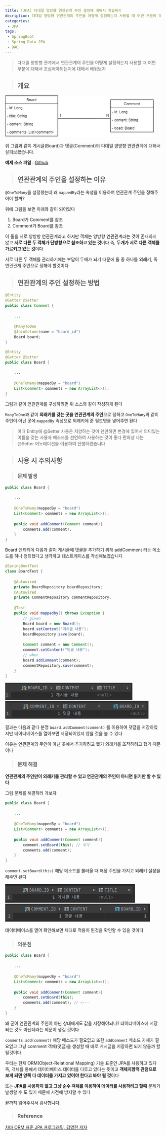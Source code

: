 ```yaml
---
title: (JPA) 다대일 양방향 연관관계 주인 설정에 대해서 학습하기
decription: 다대일 양방향 연관관계의 주인을 어떻게 설정하는지 사용할 때 어떤 부분에 대해서 조심해야되는지에 대해서 배워보자
categories:
 - JPA
tags:
 - SpringBoot
 - Spring Data JPA
 - DAO
---
```


> 다대일 양방향 관계에서 연관관계의 주인을 어떻게 설정하는지 사용할 때 어떤 부분에 대해서 조심해야되는지에 대해서 배워보자

> ## 개요

![mappedby](/assets/mappedby.png)

위 그림과 같이 게시글(Board)과 댓글(Comment)의 다대일 양방향 연관관계에 대해서 살펴보겠습니다.

**예제 소스 파일** : [Github](https://github.com/mangchhe/WEB_JPA_Tutorial)

> ## 연관관계의 주인을 설정하는 이유

`@OneToMany`을 설정했는데 왜 `mappedBy`라는 속성을 이용하여 연관관계 주인을 정해주어야 할까?

위에 그림을 보면 아래와 같이 되어있다

1. Board가 Comment를 참조
2. Comment가 Board를 참조

이 둘을 서로 양방향 연관관계라고 하지만 객체는 양방향 연관관계라는 것이 존재하지 않고 **서로 다른 두 객체가 단방향으로 참조하고 있는 것**이다 즉, **두개가 서로 다른 객체를 가르키고 있는 것**이다

서로 다른 두 객체를 관리하기에는 부담이 두배가 되기 때문에 둘 중 하나를 외래키, 즉 연관관계 주인으로 정해야 할것이다

> ## 연관관계의 주인 설정하는 방법

``` java
@Entity
@Getter @Setter
public class Comment {

    ...

    @ManyToOne
    @JoinColumn(name = "board_id")
    Board board;
}
```
``` java
@Entity
@Getter @Setter
public class Board {

    ...

    @OneToMany(mappedBy = "board")
    List<Comment> comments = new ArrayList<>();
}
```

그림과 같이 연관관계를 구성하려면 위 소스와 같이 작성하게 된다

`ManyToOne`과 같이 **외래키를 갖는 곳을 연관관계의 주인**으로 정하고 `OneToMany`와 같이 주인이 아닌 곳에 `mappedBy` 속성으로 외래키에 준 필드명을 넣어주면 된다

> 이때 Entity에 @Setter 사용은 지양하는 것이 왠만하면 변경에 있어서 의미있는 이름을 갖는 사용자 메소드를 선언하여 사용하는 것이 좋다 편의상 나는 @Setter 어노테이션을 이용하여 진행하겠습니다

> ## 사용 시 주의사항

> ### 문제 발생

``` java
public class Board {

    ...

    @OneToMany(mappedBy = "board")
    List<Comment> comments = new ArrayList<>();

    public void addComment(Comment comment){
        comments.add(comment);
    }
}
```

Board 엔티티에 다음과 같이 게시글에 댓글을 추가하기 위해 addComment 라는 메소드를 하나 정의했다고 생각하고 테스트케이스를 작성해보겠습니다

``` java
@SpringBootTest
class BoardTest {

    @Autowired
    private BoardRepository boardRepository;
    @Autowired
    private CommentRepository commentRepository;

    @Test
    public void mappedby() throws Exception {
        // given
        Board board = new Board();
        board.setContent("게시글 내용");
        boardRepository.save(board);

        Comment comment = new Comment();
        comment.setContent("덧글 내용");
        // when
        board.addComment(comment);
        commentRepository.save(comment);
    }
}
```

![mappedby_board](/assets/mappedby_board.PNG)
![mappedby_comment](/assets/mappedby_comment.PNG)

결과는 다음과 같다 분명 `board.addComment(comment)` 를 이용하여 댓글을 저장하였지만 데이터베이스를 열어보면 저장되어있지 않을 것을 볼 수 있다

이유는 연관관계의 주인이 아닌 곳에서 추가하려고 했기 외래키를 조작하려고 했기 때문이다

> ### 문제 해결

**연관관계의 주인만이 외래키를 관리할 수 있고 연관관계의 주인이 아니면 읽기만 할 수 있다**

그럼 문제를 해결하러 가보자

``` java
public class Board {

    ...

    @OneToMany(mappedBy = "board")
    List<Comment> comments = new ArrayList<>();

    public void addComment(Comment comment){
        comment.setBoard(this); // 추가
        comments.add(comment);
    }
}
```

`comment.setBoard(this)` 해당 메소드를 불러올 때 해당 주인을 가지고 외래키 설정을 해주면 된다

![mappedby_board2](/assets/mappedby_board2.PNG)
![mappedby_comment2](/assets/mappedby_comment2.PNG)

데이터베이스를 열어 확인해보면 제대로 적용이 된것을 확인할 수 있을 것이다

> ### 의문점

``` java
public class Board {

    ...

    @OneToMany(mappedBy = "board")
    List<Comment> comments = new ArrayList<>();

    public void addComment(Comment comment){
        comment.setBoard(this);
        comments.add(comment); // <---
    }
}
```

왜 굳이 연관관계의 주인이 아닌 상대에게도 값을 저장해야되나? 데이터베이스에 저장되는 것도 아닌데라는 의문이 생길 것이다

`comments.add(comment)` 해당 메소드가 필요없고 또한 `addComment` 메소드 자체가 필요없고 그냥 comment 객체(댓글)을 생성할 때 바로 게시글을 저장하면 되지 않을까 할 될것이다

우리는 현재 ORM(Object-Relational Mapping) 기술 표준인 JPA를 사용하고 있다 즉, 객체를 통해서 데이터베이스 데이터를 다루고 있다는 뜻이고 **객체지향적 관점으로 보게 되면 양쪽 다 데이터를 가지고 있어야 한다고 봐야 될 것**이다

또는 **JPA를 사용하지 않고 그냥 순수 객체를 이용하여 데이터를 사용하려고 할때** 문제가 발생할 수 도 있기 때문에 사전에 방지할 수 있다

끝까지 읽어주셔서 감사합니다.

> ### Reference

[자바 ORM 표준 JPA 프로그래밍, 김영한 저자](https://book.naver.com/bookdb/book_detail.nhn?bid=9252528)
